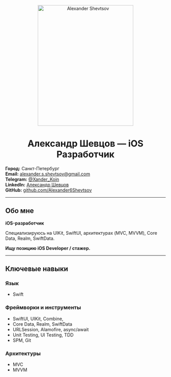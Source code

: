 <p align="center">
<img src="https://github.com/user-attachments/assets/97898e89-2bf1-476a-bf1c-271ada5a53ef" alt="Alexander Shevtsov" width="300" height="380">
</p>

<h1 align="center">Александр Шевцов — iOS Разработчик</h1>

**Город:** Санкт-Петербург  
**Email:** [alexander.s.shevtsov@gmail.com](mailto:alexander.s.shevtsov@gmail.com)  
**Telegram:** [@Xander_Koin](https://t.me/Xander_Koin)  
**LinkedIn:** [Александр Шевцов](https://www.linkedin.com/in/alexander-shevtsov)  
**GitHub:** [github.com/Alexander6Shevtsov](https://github.com/Alexander6Shevtsov)

---

## Обо мне

**iOS-разработчик**

Специализируюсь на UIKit, SwiftUI, архитектурах (MVC, MVVM), Core Data, Realm, SwiftData.
  
**Ищу позицию iOS Developer / стажер.**

---

## Ключевые навыки

### Язык
- Swift

### Фреймворки и инструменты
- SwiftUI, UIKit, Combine,
- Core Data, Realm, SwiftData
- URLSession, Alamofire, async/await
- Unit Testing, UI Testing, TDD
- SPM, Git

### Архитектуры
- MVC
- MVVM
